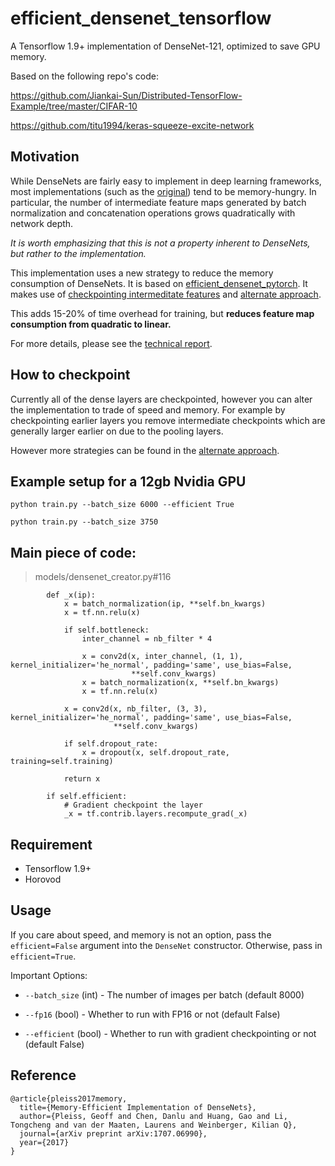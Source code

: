 # efficient_densenet_tensorflow
A Tensorflow 1.9+ implementation of DenseNet-121, optimized to save GPU memory.

Based on the following repo's code:

https://github.com/Jiankai-Sun/Distributed-TensorFlow-Example/tree/master/CIFAR-10

https://github.com/titu1994/keras-squeeze-excite-network


## Motivation
While DenseNets are fairly easy to implement in deep learning frameworks, most
implementations (such as the [original](https://github.com/liuzhuang13/DenseNet)) tend to be memory-hungry.
In particular, the number of intermediate feature maps generated by batch normalization and concatenation operations
grows quadratically with network depth.

*It is worth emphasizing that this is not a property inherent to DenseNets, but rather to the implementation.*

This implementation uses a new strategy to reduce the memory consumption of DenseNets.
It is based on [efficient_densenet_pytorch](https://github.com/gpleiss/efficient_densenet_pytorch).
It makes use of [checkpointing intermeditate features](https://www.tensorflow.org/versions/r1.5/api_docs/python/tf/contrib/layers/recompute_grad) and
[alternate approach](https://github.com/openai/gradient-checkpointing).

This adds 15-20% of time overhead for training, but **reduces feature map consumption from quadratic to linear.**

For more details, please see the [technical report](https://arxiv.org/pdf/1707.06990.pdf).

## How to checkpoint
Currently all of the dense layers are checkpointed, however you can alter the implementation to trade of speed and memory.
For example by checkpointing earlier layers you remove intermediate checkpoints which are generally larger earlier on due to the
pooling layers.

However more strategies can be found in the [alternate approach](https://github.com/openai/gradient-checkpointing).

## Example setup for a 12gb Nvidia GPU
`python train.py --batch_size 6000 --efficient True`

`python train.py --batch_size 3750`

## Main piece of code:
> models/densenet_creator.py#116
```
        def _x(ip):
            x = batch_normalization(ip, **self.bn_kwargs)
            x = tf.nn.relu(x)

            if self.bottleneck:
                inter_channel = nb_filter * 4

                x = conv2d(x, inter_channel, (1, 1), kernel_initializer='he_normal', padding='same', use_bias=False,
                           **self.conv_kwargs)
                x = batch_normalization(x, **self.bn_kwargs)
                x = tf.nn.relu(x)

            x = conv2d(x, nb_filter, (3, 3), kernel_initializer='he_normal', padding='same', use_bias=False,
                       **self.conv_kwargs)

            if self.dropout_rate:
                x = dropout(x, self.dropout_rate, training=self.training)

            return x

        if self.efficient:
            # Gradient checkpoint the layer
            _x = tf.contrib.layers.recompute_grad(_x)

```

## Requirement
- Tensorflow 1.9+
- Horovod

## Usage
If you care about speed, and memory is not an option, pass the `efficient=False` argument into the `DenseNet` constructor.
Otherwise, pass in `efficient=True`.

Important Options:
- `--batch_size` (int) - The number of images per batch (default 8000)

- `--fp16` (bool) - Whether to run with FP16 or not  (default False)

- `--efficient` (bool) - Whether to run with gradient checkpointing or not (default False)


## Reference

```
@article{pleiss2017memory,
  title={Memory-Efficient Implementation of DenseNets},
  author={Pleiss, Geoff and Chen, Danlu and Huang, Gao and Li, Tongcheng and van der Maaten, Laurens and Weinberger, Kilian Q},
  journal={arXiv preprint arXiv:1707.06990},
  year={2017}
}
```
